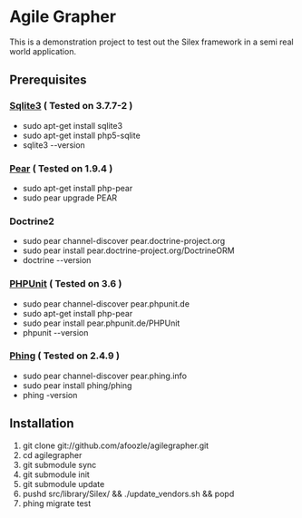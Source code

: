 Agile Grapher
=============

This is a demonstration project to test out the Silex framework in a semi real
world application.

Prerequisites
-------------

### [Sqlite3](http://www.sqlite.org/) ( Tested on 3.7.7-2 )

 * sudo apt-get install sqlite3
 * sudo apt-get install php5-sqlite
 * sqlite3 --version

### [Pear](http://pear.php.net/) ( Tested on 1.9.4 )

 * sudo apt-get install php-pear
 * sudo pear upgrade PEAR

### Doctrine2

 * sudo pear channel-discover pear.doctrine-project.org
 * sudo pear install pear.doctrine-project.org/DoctrineORM
 * doctrine --version

### [PHPUnit](http://www.phpunit.de) ( Tested on 3.6 )

 * sudo pear channel-discover pear.phpunit.de
 * sudo apt-get install php-pear
 * sudo pear install pear.phpunit.de/PHPUnit
 * phpunit --version

### [Phing](http://http://www.phing.info) ( Tested on 2.4.9 )

 * sudo pear channel-discover pear.phing.info
 * sudo pear install phing/phing
 * phing -version


Installation
------------
 1. git clone git://github.com/afoozle/agilegrapher.git
 2. cd agilegrapher
 3. git submodule sync
 4. git submodule init
 5. git submodule update
 6. pushd src/library/Silex/ && ./update_vendors.sh && popd
 7. phing migrate test


